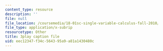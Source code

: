 ```yaml
---
content_type: resource
description: ''
file: null
file_location: /coursemedia/18-01sc-single-variable-calculus-fall-2010/eec12347f34c564395a9a81a1430480c_ryLdyDrBfvI.vtt
file_type: application/x-subrip
resourcetype: Other
title: 3play caption file
uid: eec12347-f34c-5643-95a9-a81a1430480c
---
```


